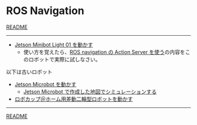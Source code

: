 # ROS Navigation

[README](../README.md)

---

- [Jetson Minibot Light 01 を動かす](https://github.com/KMiyawaki/oit_navigation_minibot_light_01)
  - 使い方を覚えたら、[ROS navigation の Action Server を使う](../navigation_action_server/Home.md)の内容をこのロボットで実際に試しなさい。

以下は古いロボット

- [Jetson Microbot を動かす](./jetson_microbot_boot_shutdown.md)
  - [Jetson Microbot で作成した地図でシミュレーションする](./jetson_microbot_simulator.md)
- [ロボカップ＠ホーム用差動二輪型ロボットを動かす](./robot_for_robocup_at_home.md)

---

[README](../README.md)
